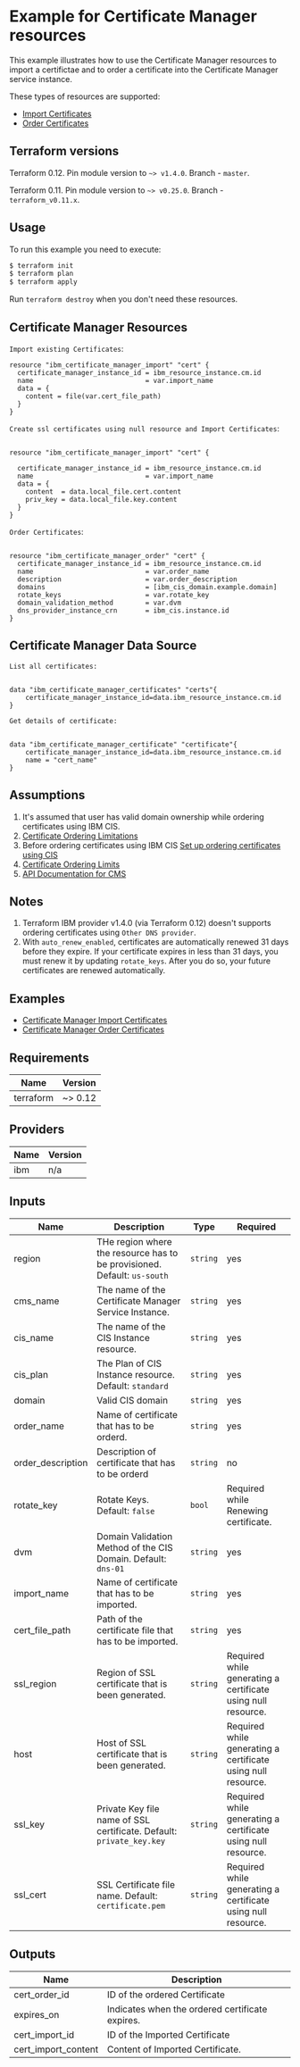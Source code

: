 # Example for Certificate Manager resources

This example illustrates how to use the Certificate Manager resources to import a certifictae and to order a certificate into the Certificate Manager service instance.

These types of resources are supported:

* [ Import Certificates ](https://cloud.ibm.com/docs/terraform?topic=terraform-cert-manager-resources#cert-manager)
* [ Order Certificates ](https://cloud.ibm.com/docs/terraform?topic=terraform-cert-manager-resources#certmanager-order)

## Terraform versions

Terraform 0.12. Pin module version to `~> v1.4.0`. Branch - `master`.

Terraform 0.11. Pin module version to `~> v0.25.0`. Branch - `terraform_v0.11.x`.

## Usage

To run this example you need to execute:

```bash
$ terraform init
$ terraform plan
$ terraform apply
```

Run `terraform destroy` when you don't need these resources.


## Certificate Manager Resources

`Import existing Certificates`:

```hcl
resource "ibm_certificate_manager_import" "cert" {
  certificate_manager_instance_id = ibm_resource_instance.cm.id
  name                            = var.import_name
  data = {
    content = file(var.cert_file_path)
  }
}
```

`Create ssl certificates using null resource and Import Certificates`:
```hcl

resource "ibm_certificate_manager_import" "cert" {

  certificate_manager_instance_id = ibm_resource_instance.cm.id
  name                            = var.import_name
  data = {
    content  = data.local_file.cert.content
    priv_key = data.local_file.key.content
  }
}

```
`Order Certificates`:
```hcl

resource "ibm_certificate_manager_order" "cert" {
  certificate_manager_instance_id = ibm_resource_instance.cm.id
  name                            = var.order_name
  description                     = var.order_description
  domains                         = [ibm_cis_domain.example.domain]
  rotate_keys                     = var.rotate_key
  domain_validation_method        = var.dvm
  dns_provider_instance_crn       = ibm_cis.instance.id
}

```
##  Certificate Manager Data Source
`List all certificates:`

```hcl

data "ibm_certificate_manager_certificates" "certs"{
    certificate_manager_instance_id=data.ibm_resource_instance.cm.id
}

```
`Get details of certificate:`

```hcl

data "ibm_certificate_manager_certificate" "certificate"{
    certificate_manager_instance_id=data.ibm_resource_instance.cm.id
    name = "cert_name"
}

```

## Assumptions

1. It's assumed that user has valid domain ownership while ordering certificates using IBM CIS.
2. [ Certificate Ordering Limitations ](https://cloud.ibm.com/docs/certificate-manager?topic=certificate-manager-ordering-certificates#certificate-ordering-limitations)
3. Before ordering certificates using IBM CIS [ Set up ordering certificates using CIS ](https://cloud.ibm.com/docs/certificate-manager?topic=certificate-manager-ordering-certificates#cis)
4. [ Certificate Ordering Limits ](https://cloud.ibm.com/docs/certificate-manager?topic=certificate-manager-limits#api-limits)
5. [ API Documentation for CMS ](https://cloud.ibm.com/apidocs/certificate-manager)

## Notes

1. Terraform IBM provider v1.4.0 (via Terraform 0.12) doesn't supports ordering certificates using `Other DNS provider`.
2. With `auto_renew_enabled`, certificates are automatically renewed 31 days before they expire. If your certificate expires in less than 31 days, you must renew it by updating `rotate_keys`. After you do so, your future certificates are renewed automatically.

## Examples

* [ Certificate Manager Import Certificates ](https://github.com/IBM-Cloud/terraform-provider-ibm/tree/master/examples/ibm-certificate-manager/ibm-certificate-manager-import)
* [ Certificate Manager Order Certificates ](https://github.com/IBM-Cloud/terraform-provider-ibm/tree/master/examples/ibm-certificate-manager/ibm-certificate-manager-order)


<!-- BEGINNING OF PRE-COMMIT-TERRAFORM DOCS HOOK -->
## Requirements

| Name | Version |
|------|---------|
| terraform | ~> 0.12 |

## Providers

| Name | Version |
|------|---------|
| ibm | n/a |

## Inputs

| Name | Description | Type | Required |
|------|-------------|------|---------|
| region | THe region where the resource has to be provisioned. Default: `us-south`| `string` | yes |
| cms\_name | The name of the Certificate Manager Service Instance. | `string` | yes |
| cis\_name | The name of the CIS Instance resource. | `string` | yes |
| cis\_plan | The Plan of CIS Instance resource. Default: `standard` | `string` | yes |
| domain | Valid CIS domain | `string` | yes |
| order\_name | Name of certificate that has to be orderd.| `string` | yes |
| order\_description | Description of certificate that has to be orderd| `string` | no |
| rotate\_key | Rotate Keys. Default: `false` | `bool` | Required while Renewing certificate. |
| dvm | Domain Validation Method of the CIS Domain. Default: `dns-01` | `string` | yes |
| import\_name | Name of certificate that has to be imported. | `string` | yes |
| cert\_file\_path | Path of the certificate file that has to be imported. | `string` | yes |
| ssl\_region | Region of SSL certificate that is been generated. | `string` | Required while generating a certificate using null resource. |
| host | Host of SSL certificate that is been generated. | `string` | Required while generating a certificate using null resource. |
| ssl\_key | Private Key file name of SSL certificate. Default: `private_key.key` | `string` | Required while generating a certificate using null resource. |
| ssl\_cert | SSL Certificate file name. Default: `certificate.pem` | `string` | Required while generating a certificate using null resource. |

## Outputs

| Name | Description |
|------|-------------|
| cert_order_id | ID of the ordered Certificate |
| expires_on | Indicates when the ordered certificate expires. |
| cert_import_id | ID of the Imported Certificate |
| cert_import_content | Content of Imported Certificate. |

<!-- END OF PRE-COMMIT-TERRAFORM DOCS HOOK -->
